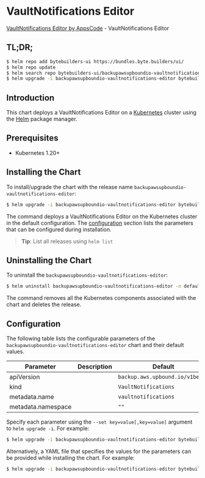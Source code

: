 # VaultNotifications Editor

[VaultNotifications Editor by AppsCode](https://byte.builders) - VaultNotifications Editor

## TL;DR;

```bash
$ helm repo add bytebuilders-ui https://bundles.byte.builders/ui/
$ helm repo update
$ helm search repo bytebuilders-ui/backupawsupboundio-vaultnotifications-editor --version=v0.4.18
$ helm upgrade -i backupawsupboundio-vaultnotifications-editor bytebuilders-ui/backupawsupboundio-vaultnotifications-editor -n default --create-namespace --version=v0.4.18
```

## Introduction

This chart deploys a VaultNotifications Editor on a [Kubernetes](http://kubernetes.io) cluster using the [Helm](https://helm.sh) package manager.

## Prerequisites

- Kubernetes 1.20+

## Installing the Chart

To install/upgrade the chart with the release name `backupawsupboundio-vaultnotifications-editor`:

```bash
$ helm upgrade -i backupawsupboundio-vaultnotifications-editor bytebuilders-ui/backupawsupboundio-vaultnotifications-editor -n default --create-namespace --version=v0.4.18
```

The command deploys a VaultNotifications Editor on the Kubernetes cluster in the default configuration. The [configuration](#configuration) section lists the parameters that can be configured during installation.

> **Tip**: List all releases using `helm list`

## Uninstalling the Chart

To uninstall the `backupawsupboundio-vaultnotifications-editor`:

```bash
$ helm uninstall backupawsupboundio-vaultnotifications-editor -n default
```

The command removes all the Kubernetes components associated with the chart and deletes the release.

## Configuration

The following table lists the configurable parameters of the `backupawsupboundio-vaultnotifications-editor` chart and their default values.

|     Parameter      | Description |                  Default                   |
|--------------------|-------------|--------------------------------------------|
| apiVersion         |             | <code>backup.aws.upbound.io/v1beta1</code> |
| kind               |             | <code>VaultNotifications</code>            |
| metadata.name      |             | <code>vaultnotifications</code>            |
| metadata.namespace |             | <code>""</code>                            |


Specify each parameter using the `--set key=value[,key=value]` argument to `helm upgrade -i`. For example:

```bash
$ helm upgrade -i backupawsupboundio-vaultnotifications-editor bytebuilders-ui/backupawsupboundio-vaultnotifications-editor -n default --create-namespace --version=v0.4.18 --set apiVersion=backup.aws.upbound.io/v1beta1
```

Alternatively, a YAML file that specifies the values for the parameters can be provided while
installing the chart. For example:

```bash
$ helm upgrade -i backupawsupboundio-vaultnotifications-editor bytebuilders-ui/backupawsupboundio-vaultnotifications-editor -n default --create-namespace --version=v0.4.18 --values values.yaml
```
